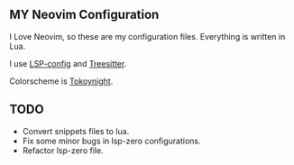 ## MY Neovim Configuration

I Love Neovim, so these are my configuration files. Everything is written in Lua.

I use [LSP-config](https://github.com/neovim/nvim-lspconfig) and [Treesitter](https://github.com/nvim-treesitter/nvim-treesitter).

Colorscheme is [Tokoynight](https://github.com/folke/tokyonight.nvim).

## TODO

- Convert snippets files to lua.
- Fix some minor bugs in lsp-zero configurations.
- Refactor lsp-zero file.
